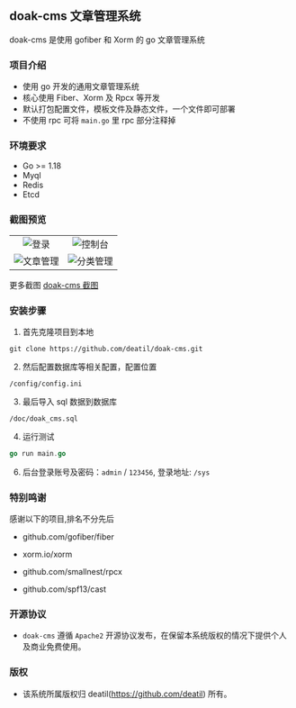 ## doak-cms 文章管理系统

doak-cms 是使用 gofiber 和 Xorm 的 go 文章管理系统


### 项目介绍

*  使用 go 开发的通用文章管理系统
*  核心使用 Fiber、Xorm 及 Rpcx 等开发
*  默认打包配置文件，模板文件及静态文件，一个文件即可部署
*  不使用 rpc 可将 `main.go` 里 rpc 部分注释掉


### 环境要求

 - Go >= 1.18
 - Myql
 - Redis
 - Etcd


### 截图预览

<table>
    <tr>
        <td width="50%">
            <center>
                <img alt="登录" src="https://user-images.githubusercontent.com/24578855/174941901-3f5dbcf7-2d0a-40dc-8dc1-14a92e4a8604.png" />
            </center>
        </td>
        <td width="50%">
            <center>
                <img alt="控制台" src="https://user-images.githubusercontent.com/24578855/174941661-795ae01a-c8b4-4275-8fbb-d50a7927a200.png" />
            </center>
        </td>
    </tr>
    <tr>
        <td width="50%">
            <center>
                <img alt="文章管理" src="https://user-images.githubusercontent.com/24578855/174941958-b7127708-7c8c-4dac-98d8-efc4db0a5c8a.png" />
            </center>
        </td>
        <td width="50%">
            <center>
                <img alt="分类管理" src="https://user-images.githubusercontent.com/24578855/174942001-1d4f7890-8b5a-4396-8c22-ce09e8f9f8d6.png" />
            </center>
        </td>
    </tr>
</table>

更多截图
[doak-cms 截图](https://github.com/deatil/doak-cms/issues/1)


### 安装步骤

1. 首先克隆项目到本地

```
git clone https://github.com/deatil/doak-cms.git
```

2. 然后配置数据库等相关配置，配置位置

```
/config/config.ini
```

3. 最后导入 sql 数据到数据库

```
/doc/doak_cms.sql
```

4. 运行测试

```go
go run main.go
```

6. 后台登录账号及密码：`admin` / `123456`, 登录地址: `/sys`


### 特别鸣谢

感谢以下的项目,排名不分先后

 - github.com/gofiber/fiber

 - xorm.io/xorm

 - github.com/smallnest/rpcx

 - github.com/spf13/cast


### 开源协议

*  `doak-cms` 遵循 `Apache2` 开源协议发布，在保留本系统版权的情况下提供个人及商业免费使用。


### 版权

*  该系统所属版权归 deatil(https://github.com/deatil) 所有。
